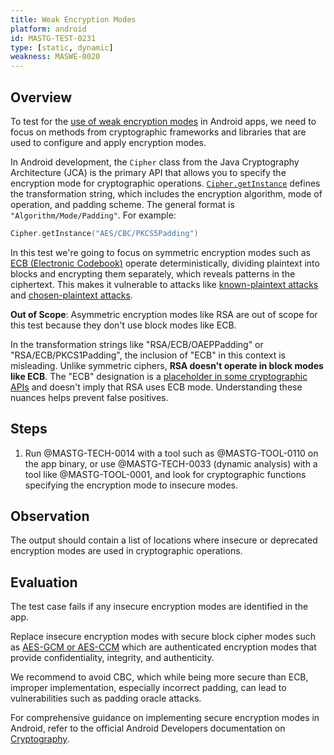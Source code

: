 ```yaml
---
title: Weak Encryption Modes
platform: android
id: MASTG-TEST-0231
type: [static, dynamic]
weakness: MASWE-0020
---
```


## Overview

To test for the [use of weak encryption modes](../../../Document/0x04g-Testing-Cryptography.md#weak-block-cipher-mode) in Android apps, we need to focus on methods from cryptographic frameworks and libraries that are used to configure and apply encryption modes.

In Android development, the `Cipher` class from the Java Cryptography Architecture (JCA) is the primary API that allows you to specify the encryption mode for cryptographic operations. [`Cipher.getInstance`](https://developer.android.com/reference/javax/crypto/Cipher#getInstance(java.lang.String)) defines the transformation string, which includes the encryption algorithm, mode of operation, and padding scheme. The general format is `"Algorithm/Mode/Padding"`. For example:

```kotlin
Cipher.getInstance("AES/CBC/PKCS5Padding")
```

In this test we're going to focus on symmetric encryption modes such as [ECB (Electronic Codebook)](https://en.wikipedia.org/wiki/Block_cipher_mode_of_operation#Electronic_codebook_(ECB)) operate deterministically, dividing plaintext into blocks and encrypting them separately, which reveals patterns in the ciphertext. This makes it vulnerable to attacks like [known-plaintext attacks](https://en.wikipedia.org/wiki/Known-plaintext_attack) and [chosen-plaintext attacks](https://en.wikipedia.org/wiki/Chosen-plaintext_attack).

**Out of Scope**: Asymmetric encryption modes like RSA are out of scope for this test because they don't use block modes like ECB.

In the transformation strings like "RSA/ECB/OAEPPadding" or "RSA/ECB/PKCS1Padding", the inclusion of "ECB" in this context is misleading. Unlike symmetric ciphers, **RSA doesn't operate in block modes like ECB**. The "ECB" designation is a [placeholder in some cryptographic APIs](https://github.com/openjdk/jdk/blob/680ac2cebecf93e5924a441a5de6918cd7adf118/src/java.base/share/classes/com/sun/crypto/provider/RSACipher.java#L126) and doesn't imply that RSA uses ECB mode. Understanding these nuances helps prevent false positives.

## Steps

1. Run @MASTG-TECH-0014 with a tool such as @MASTG-TOOL-0110 on the app binary, or use @MASTG-TECH-0033 (dynamic analysis) with a tool like @MASTG-TOOL-0001, and look for cryptographic functions specifying the encryption mode to insecure modes.

## Observation

The output should contain a list of locations where insecure or deprecated encryption modes are used in cryptographic operations.

## Evaluation

The test case fails if any insecure encryption modes are identified in the app.

Replace insecure encryption modes with secure block cipher modes such as [AES-GCM or AES-CCM](https://csrc.nist.gov/pubs/sp/800/38/d/final) which are authenticated encryption modes that provide confidentiality, integrity, and authenticity.

We recommend to avoid CBC, which while being more secure than ECB, improper implementation, especially incorrect padding, can lead to vulnerabilities such as padding oracle attacks.

For comprehensive guidance on implementing secure encryption modes in Android, refer to the official Android Developers documentation on [Cryptography](https://developer.android.com/privacy-and-security/cryptography).
